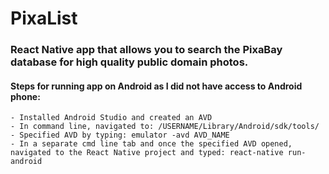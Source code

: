 # PixaList

### React Native app that allows you to search the PixaBay database for high quality public domain photos.

#### Steps for running app on Android as I did not have access to Android phone:
    - Installed Android Studio and created an AVD
    - In command line, navigated to: /USERNAME/Library/Android/sdk/tools/
    - Specified AVD by typing: emulator -avd AVD_NAME
    - In a separate cmd line tab and once the specified AVD opened, navigated to the React Native project and typed: react-native run-android
